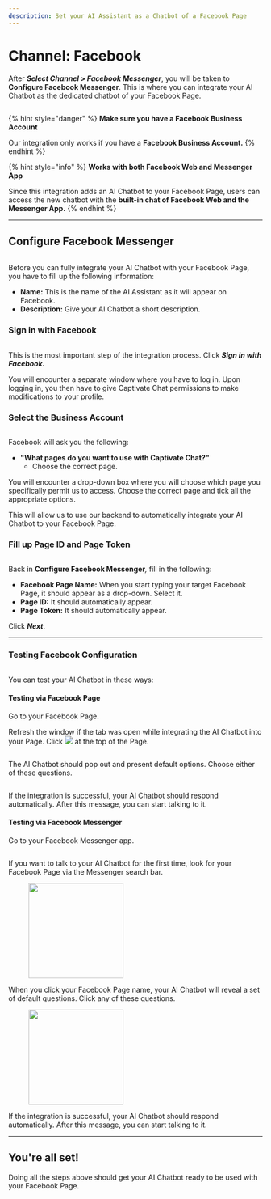 ```yaml
---
description: Set your AI Assistant as a Chatbot of a Facebook Page
---
```


# Channel: Facebook

After _**Select Channel > Facebook Messenger**_, you will be taken to **Configure Facebook Messenger**. This is where you can integrate your AI Chatbot as the dedicated chatbot of your Facebook Page.

<figure><img src="../../.gitbook/assets/image (138).png" alt=""><figcaption></figcaption></figure>

{% hint style="danger" %}
**Make sure you have a Facebook Business Account**

Our integration only works if you have a **Facebook Business Account.**
{% endhint %}

{% hint style="info" %}
**Works with both Facebook Web and Messenger App**

Since this integration adds an AI Chatbot to your Facebook Page, users can access the new chatbot with the **built-in chat of Facebook Web and the Messenger App.**&#x20;
{% endhint %}

***

## Configure Facebook Messenger

<figure><img src="../../.gitbook/assets/image (27) (1) (1).png" alt=""><figcaption></figcaption></figure>

Before you can fully integrate your AI Chatbot with your Facebook Page, you have to fill up the following information:

* **Name:** This is the name of the AI Assistant as it will appear on Facebook.
* **Description:** Give your AI Chatbot a short description.

### Sign in with Facebook

<figure><img src="../../.gitbook/assets/image (156).png" alt=""><figcaption></figcaption></figure>

This is the most important step of the integration process. Click _**Sign in with Facebook.**_

You will encounter a separate window where you have to log in. Upon logging in, you then have to give Captivate Chat permissions to make modifications to your profile.

### Select the Business Account

<figure><img src="../../.gitbook/assets/image (147).png" alt=""><figcaption></figcaption></figure>

Facebook will ask you the following:

* **"What pages do you want to use with Captivate Chat?"**
  * Choose the correct page.&#x20;

You will encounter a drop-down box where you will choose which page you specifically permit us to access. Choose the correct page and tick all the appropriate options.&#x20;

This will allow us to use our backend to automatically integrate your AI Chatbot to your Facebook Page.&#x20;

### Fill up Page ID and Page Token

<figure><img src="../../.gitbook/assets/image (144).png" alt=""><figcaption></figcaption></figure>

Back in **Configure Facebook Messenger**_,_ fill in the following:

* **Facebook Page Name:** When you start typing your target Facebook Page, it should appear as a drop-down. Select it.
* **Page ID:** It should automatically appear.
* **Page Token:** It should automatically appear.

Click _**Next**_.

***

### Testing Facebook Configuration

<figure><img src="../../.gitbook/assets/image (1) (1).png" alt=""><figcaption></figcaption></figure>

You can test your AI Chatbot in these ways:

#### Testing via Facebook Page

Go to your Facebook Page.&#x20;

Refresh the window if the tab was open while integrating the AI Chatbot into your Page. Click ![](<../../.gitbook/assets/image (4) (1).png>) at the top of the Page. &#x20;

<figure><img src="../../.gitbook/assets/image (35).png" alt=""><figcaption></figcaption></figure>

The AI Chatbot should pop out and present default options. Choose either of these questions.

<figure><img src="../../.gitbook/assets/image (3) (1).png" alt=""><figcaption></figcaption></figure>

If the integration is successful, your AI Chatbot should respond automatically. After this message, you can start talking to it.

#### Testing via Facebook Messenger

Go to your Facebook Messenger app.&#x20;

<figure><img src="../../.gitbook/assets/image (5) (1).png" alt=""><figcaption></figcaption></figure>

If you want to talk to your AI Chatbot for the first time, look for your Facebook Page via the Messenger search bar.&#x20;

<figure><img src="../../.gitbook/assets/image (6) (1).png" alt="" width="188"><figcaption></figcaption></figure>

When you click your Facebook Page name, your AI Chatbot will reveal a set of default questions. Click any of these questions.

<figure><img src="../../.gitbook/assets/image (7) (1).png" alt="" width="188"><figcaption></figcaption></figure>

If the integration is successful, your AI Chatbot should respond automatically. After this message, you can start talking to it.

***

## You're all set!

Doing all the steps above should get your AI Chatbot ready to be used with your Facebook Page.
